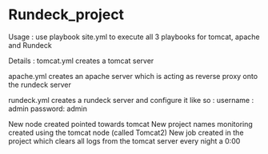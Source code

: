 # Rundeck_project
Usage :
use playbook site.yml to execute all 3 playbooks for tomcat, apache and Rundeck

Details :
tomcat.yml creates a tomcat server

apache.yml creates an apache server which is acting as reverse proxy onto the rundeck server

rundeck.yml creates a rundeck server and configure it like so :
username : admin
password: admin

New node created pointed towards tomcat
New project names monitoring created using the tomcat node (called Tomcat2)
New job created in the project which clears all logs from the tomcat server every night a 0:00
